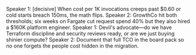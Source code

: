 Speaker 1: [decisive] When cost per 1K invocations creeps past $0.60 or cold starts breach 150ms, the math flips.
Speaker 2: GrowthCo hit both thresholds; six weeks on Fargate cut request spend 40% but they also hired a $160K platform engineer.
Speaker 1: Devil's advocate—do we have Terraform discipline and security reviews ready, or are we just buying shinier compute?
Speaker 2: Document that full TCO in the board pack so no one forgets the people cost hidden in the migration.
